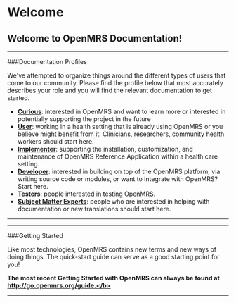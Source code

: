 <a name="welcome"></a>Welcome
=====================


Welcome to OpenMRS Documentation!
--------

---
###Documentation Profiles

We've attempted to organize things around the different types of users that come to our community. Please find the profile 
below that most accurately describes your role and you will find the relevant documentation to get started.

* [**Curious**](#https://wiki.openmrs.org/display/docs/Guide+for+the+New+and+the+Curious):  interested in OpenMRS and want to
  learn more or interested in potentially supporting the project in the future
* [**User**](#https://wiki.openmrs.org/display/docs/End+User+Documentation):  working in a health setting that is already 
  using OpenMRS or you believe might benefit from it. Clinicians, researchers, community health workers should start here.
* [**Implementer**](#https://wiki.openmrs.org/display/docs/Implementer+Documentation):  supporting the installation, 
  customization, and maintenance of OpenMRS Reference Application within a health care setting.
* [**Developer**](#https://wiki.openmrs.org/display/docs/Developer+Guide):  interested in building on top of the OpenMRS 
  platform, via writing source code or modules, or want to integrate with OpenMRS?  Start here.
* [**Testers**](#https://wiki.openmrs.org/display/docs/Testing): people interested in testing OpenMRS.
* [**Subject Matter Experts**](#https://wiki.openmrs.org/display/docs/Subject+Matter+Experts): people who are interested in 
  helping with documentation or new translations should start here.

---

---
###Getting Started

Like most technologies, OpenMRS contains new terms and new ways of doing things. The quick-start guide can serve as a good 
starting point for you!

<b>The most recent Getting Started with OpenMRS can always be found at http://go.openmrs.org/guide.</b>

---
